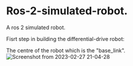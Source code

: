 # Ros-2-simulated-robot.
A ros 2 simulated robot.


Fisrt step in building the differential-drive robot:

The centre of the robot which is the "base_link".
![Screenshot from 2023-02-27 21-04-28](https://user-images.githubusercontent.com/97457075/221671549-a60614d6-63c9-412c-a5c9-c64f835dd671.png)
